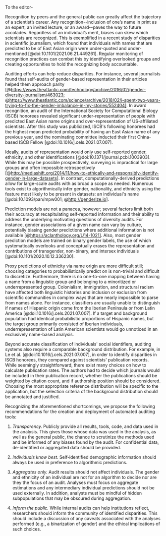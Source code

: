 To the editor-

Recognition by peers and the general public can greatly affect the trajectory of a scientist’s career.
  Any recognition--inclusion of one’s name in print as an expert, an invited lecture, or an award--paves the way to future accolades.
  Regardless of an individual’s merit, biases can skew which scientists are recognized.
  This is exemplified in a recent study of disparities in scientific journalism, which found that individuals with names that are predicted to be of East Asian origin were under-quoted and under-mentioned [@doi:10.1101/2021.06.21.449261].
  Regular monitoring of recognition practices can combat this by identifying overlooked groups and creating opportunities to hold the recognizing body accountable.

Auditing efforts can help reduce disparities.
  For instance, several journalists found that self-audits of gender-based representation in their articles helped them approach parity [@https://www.theatlantic.com/technology/archive/2016/02/gender-diversity-journalism/463023; @https://www.theatlantic.com/science/archive/2018/02/i-spent-two-years-trying-to-fix-the-gender-imbalance-in-my-stories/552404].
  In award recognition, an audit of the International Society for Computational Biology (ISCB) honorees revealed significant under-representation of people with predicted East Asian name origins and over-representation of US-affiliated scientists.
  After this study was publicized, ISCB's following honorees had the highest mean predicted probability of having an East Asian name of any previous year, and the nominating committee inducted their first China-based ISCB Fellow [@doi:10.1016/j.cels.2021.07.007].

Ideally, audits of representation would only use self-reported gender, ethnicity, and other identifications [@doi:10.1371/journal.pcbi.1003903].
  While this may be possible prospectively, surveying is impractical for large groups and often impossible retrospectively [@http://mediashift.org/2014/11/how-to-ethically-and-responsibly-identify-gender-in-large-datasets].
  In contrast, computationally-derived predictions allow for large-scale audits with as broad a scope as needed.
  Numerous tools exist to algorithmically infer gender, nationality, and ethnicity using the feature most likely to be present in datasets: an individual's name [@doi:10.1093/pan/mpw001; @http://genderize.io].

Prediction models are not a panacea, however; several factors limit both their accuracy at recapitulating self-reported information and their ability to address the underlying motivating questions of diversity audits.
  For instance, gender associations of a given name can vary by culture, potentially biasing gender predictions where additional information is not available [@https://aclanthology.org/U14-1021].
  Also, most gender prediction models are trained on binary gender labels, the use of which systematically overlooks and conceptually erases the representation and contributions of transgender, non-binary, and intersex individuals [@doi:10.1101/2020.10.12.336230].

Proxy predictions of ethnicity via name origin are more difficult still; choosing categories to probabilistically predict on is non-trivial and difficult to discretize.
  Furthermore, there is no one-to-one mapping between having a name from a linguistic group and belonging to a minoritized or underrepresented group.
  Colonialism, immigration, and structural racism have affected both linguistic histories and inclusion or exclusion from scientific communities in complex ways that are nearly impossible to parse from names alone.
  For instance, classifiers are usually unable to distinguish if names of Hispanic origin come from the Iberian Peninsula or from Latin America [@doi:10.1016/j.cels.2021.07.007].
  If a target and background population had identical probabilistic proportions of Hispanic names, but the target group primarily consisted of Iberian individuals, underrepresentation of Latin American scientists would go unnoticed in an exclusively name-based analysis.

Beyond accurate classification of individuals' social identifiers, auditing systems also require a comparable background distribution.
  For example, in Le et al. [@doi:10.1016/j.cels.2021.07.007], in order to identify disparities in ISCB honorees, they compared against scientists' publication records.
  While seemingly straightforward, there exist many choices on how to calculate publication rates. 
  The authors had to decide which journals would be included in their publication record, whether the publications should be weighted by citation count, and if authorship position should be considered.
  Choosing the most appropriate reference distribution will be specific to the application, but the selection criteria of the background distribution should be annotated and justified.

Recognizing the aforementioned shortcomings, we propose the following recommendations for the creation and deployment of automated auditing tools:

  1. *Transparency.* Publicly provide all results, tools, code, and data used in the analysis.
  This gives those whose data was used in the analysis, as well as the general public, the chance to scrutinize the methods used and be informed of any biases found by the audit.
  For confidential data, de-identified or aggregated data should be provided.

  2. *Individuals know best.* Self-identified demographic information should always be used in preference to algorithmic predictions.

  3. *Aggregates only.* Audit results should not affect individuals.
  The gender and ethnicity of an individual are not for an algorithm to decide nor are they the focus of an audit.
  Analyses must focus on aggregate estimations and any intermediary individual predictions should not be used externally.
  In addition, analysts must be mindful of hidden subpopulations that may be obscured during aggregation.

  4. *Inform the public.* While internal audits can help institutions reflect, researchers should inform the community of identified disparities.
  This should include a discussion of any caveats associated with the analyses performed (e.g., a binarization of gender) and the ethical implications of such choices.
